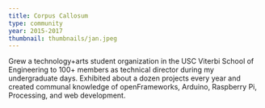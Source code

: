 ```yaml
---
title: Corpus Callosum
type: community
year: 2015-2017
thumbnail: thumbnails/jan.jpeg
---
```

Grew a technology+arts student organization in the USC Viterbi School of Engineering to 100+ members as technical director during my undergraduate days. Exhibited about a dozen projects every year and created communal knowledge of openFrameworks, Arduino, Raspberry Pi, Processing, and web development. 